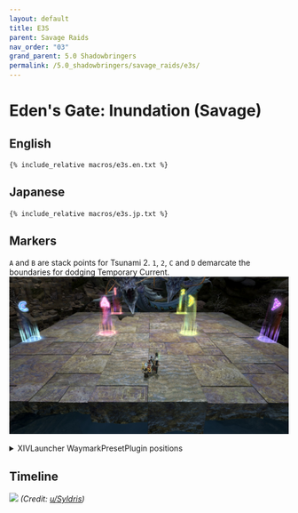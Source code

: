 ```yaml
---
layout: default
title: E3S
parent: Savage Raids
nav_order: "03"
grand_parent: 5.0 Shadowbringers
permalink: /5.0_shadowbringers/savage_raids/e3s/
---
```


# Eden's Gate: Inundation (Savage)

## English
```
{% include_relative macros/e3s.en.txt %}
```

## Japanese
```
{% include_relative macros/e3s.jp.txt %}
```

## Markers

`A` and `B` are stack points for Tsunami 2. `1`, `2`, `C` and `D` demarcate the boundaries for dodging Temporary Current.
![](images/markers.jpg)
<details markdown=block>
<summary>XIVLauncher WaymarkPresetPlugin positions</summary>

```json
{"Name":"E3S","MapID":683,"A":{"X":92.5,"Y":0.0,"Z":100.0,"ID":0,"Active":true},"B":{"X":107.5,"Y":0.0,"Z":100.0,"ID":1,"Active":true},"C":{"X":81.0,"Y":0.0,"Z":103.5,"ID":2,"Active":true},"D":{"X":119.0,"Y":0.0,"Z":103.5,"ID":3,"Active":true},"One":{"X":91.2,"Y":0.0,"Z":81.2,"ID":4,"Active":true},"Two":{"X":108.8,"Y":0.0,"Z":81.2,"ID":5,"Active":true},"Three":{"X":0.0,"Y":0.0,"Z":0.0,"ID":6,"Active":false},"Four":{"X":0.0,"Y":0.0,"Z":0.0,"ID":7,"Active":false}}
```

</details>

## Timeline

![](https://i.redd.it/uwe99rrdn9e31.png)
*(Credit: [u/Syldris](https://www.reddit.com/r/ffxiv/comments/clkiwe/e3s_rotation_and_timeline/))*
